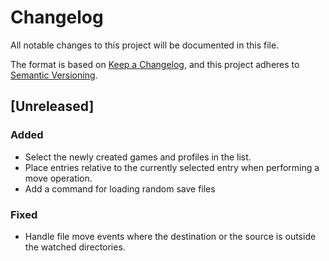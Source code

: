 # Changelog

All notable changes to this project will be documented in this file.

The format is based on [Keep a Changelog](https://keepachangelog.com/en/1.1.0/),
and this project adheres to [Semantic Versioning](https://semver.org/spec/v2.0.0.html).

## [Unreleased]

### Added

- Select the newly created games and profiles in the list.
- Place entries relative to the currently selected entry when performing a move operation.
- Add a command for loading random save files

### Fixed

- Handle file move events where the destination or the source is outside the watched directories.
